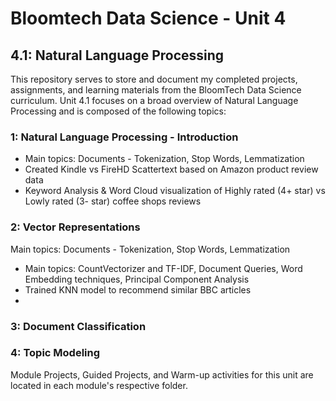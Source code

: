 # Bloomtech Data Science - Unit 4
## 4.1: Natural Language Processing

This repository serves to store and document my completed projects, assignments, and learning materials from the BloomTech Data Science curriculum.
Unit 4.1 focuses on a broad overview of Natural Language Processing and is composed of the following topics:

### 1: Natural Language Processing - Introduction
  * Main topics: Documents - Tokenization, Stop Words, Lemmatization
  * Created Kindle vs FireHD Scattertext based on Amazon product review data
  * Keyword Analysis & Word Cloud visualization of Highly rated (4+ star) vs Lowly rated (3- star) coffee shops reviews

### 2: Vector Representations
Main topics: Documents - Tokenization, Stop Words, Lemmatization
  * Main topics: CountVectorizer and TF-IDF, Document Queries, Word Embedding techniques, Principal Component Analysis
  * Trained KNN model to recommend similar BBC articles 
  * 

### 3: Document Classification

### 4: Topic Modeling


Module Projects, Guided Projects, and Warm-up activities for this unit are located in each module's respective folder.
